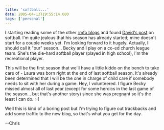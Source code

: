 ```yaml
---
title: 'softball...'
date: 2005-04-13T19:55:14.000
tags: ['personal']
---
```


I starting reading some of the other [rmfo blogs](http://rmfo-blogs.com/about) and found [David's post](http://rmfo-blogs.com/david/archives/2005/04/13/this-week-in-softball/) on softball. I'm quite jealous that his season has already started; mine doesn't start for a couple weeks yet. I'm looking forward to it hugely. Actually, I should call it "our" season... Becky and I play on a co-ed church league team. She's the die-hard softball player (played in high school), I'm the recreational player.

This will be the first season that we'll have a little kiddo on the bench to take care of - Laura was born right at the end of last softball season. It's already been determined that I will be the one in charge of child care if somebody needs to sit with her during a game. Hey, I volunteered. I figure Becky missed almost all of last year (except for some heroics in the last game of the season... but that's another story) since she was pregnant so it's the least I can do. :-)

Well this is kind of a boring post but I'm trying to figure out trackbacks and add some traffic to the new blog, so that's what you get for the day.

\--Chris
